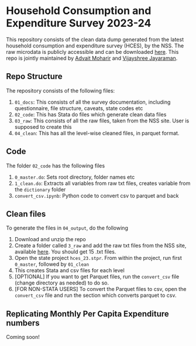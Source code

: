 # Household Consumption and Expenditure Survey 2023-24

This repository consists of the clean data dump generated from the latest household consumption and expenditure survey (HCES), by the NSS. The raw microdata is publicly accessible and can be downloaded [here](https://microdata.gov.in/nada43/index.php/catalog/226). This repo is jointly maintained by [Advait Moharir](https://github.com/advaitmoharir) and [Vijayshree Jayaraman](https://github.com/vijayshree-jayaraman).

## Repo Structure

The repository consists of the following files:

1. `01_docs`: This consists of all the survey documentation, including questionnaire, file structure, caveats, state codes etc
2. `02_code`: This has Stata do files which generate clean data files
3. `03_raw`: This consists of all the raw files, taken from the NSS site. User is supposed to create this
4. `04_clean`: This has all the level-wise cleaned files, in parquet format.

## Code

The folder `02_code` has the following files

1. `0_master.do`: Sets root directory, folder names etc
2. `1_clean.do`: Extracts all variables from raw txt files, creates variable from the `dictionary` folder
4. `convert_csv.ipynb`: Python code to convert csv to parquet and back


## Clean files

To generate the files in `04_output`, do the following

1. Download and unzip the repo
2. Create a folder called `3_raw` and add the raw txt files from the NSS site, available [here](https://microdata.gov.in/nada43/index.php/catalog/226). You should get 15 .txt files.
3. Open the state project `hces_23.stpr`. From within the project, run first `0_master`, followed by `01_clean`
4. This creates Stata and csv files for each level
5. [OPTIONAL] If you want to get Parquet files, run the `convert_csv` file (change directory as needed) to do so.
6. [FOR NON-STATA USERS] To convert the Parquet files to csv, open the `convert_csv` file and run the section which converts parquet to csv.

## Replicating Monthly Per Capita Expenditure numbers

Coming soon!
